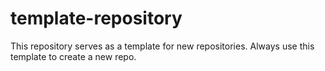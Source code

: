 # template-repository
This repository serves as a template for new repositories. Always use this template to create a new repo.
